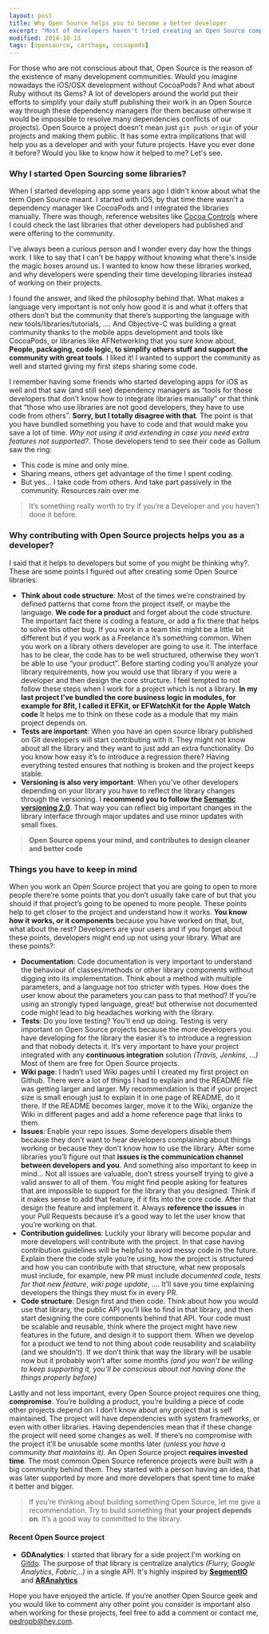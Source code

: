 ```yaml
---
layout: post
title: Why Open Source helps you to become a better developer
excerpt: "Most of developers haven't tried creating an Open Source component before. Since I apply it to every of my projects I feel the results and development process has improved a lot. In this article I will describe why it's so important"
modified: 2014-10-13
tags: [opensource, carthage, cocoapods]
---
```


For those who are not conscious about that, Open Source is the reason of the existence of many development communities. Would you imagine nowadays the iOS/OSX development without CocoaPods? And what about Ruby without its Gems? A lot of developers around the world put their efforts to simplify your daily stuff publishing their work in an Open Source way through these dependency managers (for them because otherwise it would be impossible to resolve many dependencies conflicts of our projects). Open Source a project doesn't mean just `git push origin` of your projects and making them public. It has some extra implications that will help you as a developer and with your future projects. Have you ever done it before? Would you like to know how it helped to me? Let's see.

### Why I started Open Sourcing some libraries?

When I started developing app some years ago I didn't know about what the term Open Source meant. I started with iOS, by that time there wasn't a dependency manager like CocoaPods and I integrated the libraries manually. There was though, reference websites like [Cocoa Controls](https://www.cocoacontrols.com/) where I could check the last libraries that other developers had published and were offering to the community.

I've always been a curious person and I wonder every day how the things work. I like to say that I can't be happy without knowing what there's inside the magic boxes around us. I wanted to know how these libraries worked, and why developers were spending their time developing libraries instead of working on their projects.

I found the answer, and liked the philosophy behind that. What makes a language very important is not only how good it is and what it offers that others don’t but the community that there’s supporting the language with new tools/libraries/tutorials, …. And Objective-C was building a great community thanks to the mobile apps development and tools like CocoaPods, or libraries like AFNetworking that you sure know about. **People, packaging, code logic, to simplify others stuff and support the community with great tools**. I liked it! I wanted to support the community as well and started giving my first steps sharing some code.

I remember having some friends who started developing apps for iOS as well and that saw (and still see) dependency managers as “tools for those developers that don’t know how to integrate libraries manually” or that think that “those who use libraries are not good developers, they have to use code from others”. **Sorry, but I totally disagree with that**. The point is that you have bundled something you have to code and that would make you save a lot of time. _Why not using it and extending in case you need extra features not supported?_. Those developers tend to see their code as Gollum saw the ring:

- This code is mine and only mine.
- Sharing means, others get advantage of the time I spent coding.
- But yes… I take code from others. And take part passively in the community. Resources rain over me.

> It’s something really worth to try if you’re a Developer and you haven’t done it before.

### Why contributing with Open Source projects helps you as a developer?

I said that it helps to developers but some of you might be thinking why?. These are some points I figured out after creating some Open Source libraries:

- **Think about code structure**: Most of the times we’re constrained by defined patterns that come from the project itself, or maybe the language. **We code for a product** and forget about the code structure. The important fact there is coding a feature, or add a fix there that helps to solve this other bug. If you work in a team this might be a little bit different but if you work as a Freelance it’s something common. When you work on a library others developer are going to use it. The interface has to be clear, the code has to be well structured, otherwise they won’t be able to use “your product”. Before starting coding you’ll analyze your library requirements, how you would use that library if you were a developer and then design the core structure. I feel tempted to not follow these steps when I work for a project which is not a library. **In my last project I’ve bundled the core business logic in modules, for example for 8fit, I called it EFKit, or EFWatchKit for the Apple Watch code** It helps me to think on these code as a module that my main project depends on.
- **Tests are important**: When you have an open source library published on Git developers will start contributing with it. They might not know about all the library and they want to just add an extra functionality. Do you know how easy it’s to introduce a regression there? Having everything tested ensures that nothing is broken and the project keeps stable.
- **Versioning is also very important**: When you’ve other developers depending on your library you have to reflect the library changes through the versioning. I **recommend you to follow the [Semantic versioning 2.0](http://semver.org/)**. That way you can reflect big important changes in the library interface through major updates and use minor updates with small fixes.

> **Open Source opens your mind, and contributes to design cleaner and better code**

### Things you have to keep in mind

When you work an Open Source project that you are going to open to more people there’re some points that you don’t usually take care of but that you should if that project’s going to be opened to more people. These points help to get closer to the project and understand how it works. **You know how it works, or it components** because you have worked on that, but, what about the rest? Developers are your users and if you forget about these points, developers might end up not using your library. What are these points?:

- **Documentation**: Code documentation is very important to understand the behaviour of classes/methods or other library components without digging into its implementation. Think about a method with multiple parameters, and a language not too stricter with types. How does the user know about the parameters you can pass to that method? If you’re using an strongly typed language, great! but otherwise not documented code might lead to big headaches working with the library.
- **Tests**: Do you love testing? You’ll end up doing. Testing is very important on Open Source projects because the more developers you have developing for the library the easier it’s to introduce a regression and that nobody detects it. It’s very important to have your project integrated with any **continuous integration** solution _(Travis, Jenkins, …)_ Most of them are free for Open Source projects.
- **Wiki page**: I hadn’t used Wiki pages until I created my first project on Github. There were a lot of things I had to explain and the README file was getting larger and larger. My recommendation is that if your project size is small enough just to explain it in one page of README, do it there. If the README becomes larger, move it to the Wiki, organize the Wiki in different pages and add a home reference page that links to them.
- **Issues**: Enable your repo issues. Some developers disable them because they don’t want to hear developers complaining about things working or because they don’t know how to use the library. After some libraries you’ll figure out that **issues is the communication channel between developers and you**. And something also important to keep in mind… Not all issues are valuable, don’t stress yourself trying to give a valid answer to all of them. You might find people asking for features that are impossible to support for the library that you designed. Think if it makes sense to add that feature, if it fits into the core code. After that design the feature and implement it. Always **reference the issues** in your Pull Requests because it’s a good way to let the user know that you’re working on that.
- **Contribution guidelines**: Luckily your library will become popular and more developers will contribute with the project. In that case having contribution guidelines will be helpful to avoid messy code in the future. Explain there the code style you’re using, how the project is structured and how you can contribute with that structure, what new proposals must include, for example, new PR must include _documented code_, _tests for that new feature_, _wiki page update_, …. It’ll save you time explaining developers the things they must fix in every PR.
- **Code structure**: Design first and then code. Think about how you would use that library, the public API you’ll like to find in that library, and then start designing the core components behind that API. Your code must be scalable and reusable, think where the project might have new features in the future, and design it to support them. When we develop for a product we tend to not thing about code reusability and scalability (and we shouldn’t). If we don’t think that way the library will be usable now but it probably won’t after some months _(and you won’t be willing to keep supporting it, you’ll be conscious about not having done the things properly before)_

Lastly and not less important, every Open Source project requires one thing, **compromise**. You’re building a product, you’re building a piece of code other projects depend on. I don’t know about any project that is self maintained. The project will have dependencies with system frameworks, or even with other libraries. Having dependencies mean that if these change the project will need some changes as well. If there’s no compromise with the project it’ll be unusable some months later _(unless you have a community that maintains it)_. An Open Source project **requires invested time**. The most common Open Source reference projects were built with a big community behind them. They started with a person having an idea, that was later supported by more and more developers that spent time to make it better and bigger.

> If you’re thinking about building something Open Source, let me give a recommendation. Try to build something that **your project depends on**. It’s a good way to committed to the library.

#### Recent Open Source project

- **GDAnalytics**: I started that library for a side project I'm working on [Gitdo](http://gitdo.io). The purpose of that library is centralize analytics _(Flurry, Google Analytics, Fabric,..)_ in a single API. It's highly inspired by [**SegmentIO**](https://segment.com/) and [**ARAnalytics**](https://github.com/orta/ARAnalytics)

Hope you have enjoyed the article. If you’re another Open Source geek and you would like to comment any other point you consider is important also when working for these projects, feel free to add a comment or contact me, [pedropb@hey.com][2].

[1]: http://semver.org/ 'Semanting Versioning'
[2]: mailto://pedropb@hey.com
